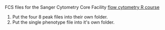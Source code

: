 FCS files for the Sanger Cytometry Core Facility [flow cytometry R course](https://github.com/SangerCytometry/R_flowcytometry_course)

1. Put the four 8 peak files into their own folder.
2. Put the single phenotype file into it's own folder.
